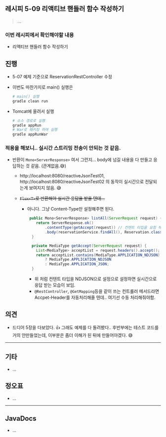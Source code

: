 ## 레시피 5-09 리액티브 핸들러 함수 작성하기

> ...
> 

### 이번 레시피에서 확인해야할  내용

* 리액티브 핸들러 함수 작성하기 

  

## 진행

* 5-07 예제 기준으로 ReservationRestController 수정

* 이번도 마찬가지로 main() 실행은

  ```sh
  # main() 실행
  gradle clean run
  ```

* Tomcat에 올려서 실행

  ```sh
  # 소스 경로로 실행
  gradle appRun
  # War로 패키징 하여 실행
  gradle appRunWar
  ```



### 적용을 해보니.. 실시간 스트리밍 전송이 안되는 것 같음.

* 반환이 `Mono<ServerResponse>` 여서 그런지... body에 넘길 내용을 다 만들고 응답하는 것 같음. (관계없음.😅)

  * http://localhost:8080/reactiveJsonTest01,  http://localhost:8080/reactiveJsonTest02 의 동작이 실시간으로 전달되는게 보여지지 않음. 😅

  * ~~`Flux<T>`로 반환해야 실시간 응답을 받을 텐데...~~

    * 아니다. 그냥 Content-Type만 설정해주면 된다.

      ```java
       public Mono<ServerResponse> listAll(ServerRequest request) {
          return ServerResponse.ok()
              .contentType(getAccept(request)) // 컨텐트 타입을 요청 헤더의 내용을 보고 설정
              .body(reservationService.findAll(), Reservation.class);
        }
      
        private MediaType getAccept(ServerRequest request) {
          List<MediaType> acceptList = request.headers().accept();
          return acceptList.contains(MediaType.APPLICATION_NDJSON)
              ? MediaType.APPLICATION_NDJSON
              : MediaType.APPLICATION_JSON;
        }
      ```

      * 위 처럼 컨텐트 타입을 NDJSON으로 설정으로 설정하면 실시간으로 응답 받는 모습이 보임.
      * `@RestController`, `@GetMapping`등을 같이 쓰는 컨트롤러 메서드라면 Accpet-Header를 자동처리해줄 텐데.. 여기선 수동 처리해줘야함.






## 의견

* 드디어 5장을 다보았다. 👍 그래도 예제를 다 돌려봤다..  후반부에는 테스트 코드를 거의 안만들었는데, 이부분은 좀더 이해가 된 뒤에 만들어야겠다. 😅




---

## 기타

- ...



## 정오표

* ...

  


---

## JavaDocs

* ...
